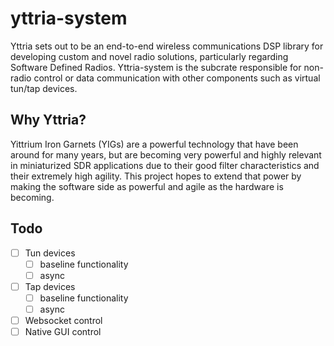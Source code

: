 # yttria-system

Yttria sets out to be an end-to-end wireless communications DSP library for developing custom and
novel radio solutions, particularly regarding Software Defined Radios. Yttria-system is the subcrate
responsible for non-radio control or data communication with other components such as virtual
tun/tap devices.

## Why Yttria?

Yittrium Iron Garnets (YIGs) are a powerful technology that have been around for many years, but are
becoming very powerful and highly relevant in miniaturized SDR applications due to their good filter
characteristics and their extremely high agility. This project hopes to extend that power by making
the software side as powerful and agile as the hardware is becoming.

## Todo

- [ ] Tun devices
    - [ ] baseline functionality
    - [ ] async
- [ ] Tap devices
    - [ ] baseline functionality
    - [ ] async
- [ ] Websocket control
- [ ] Native GUI control
